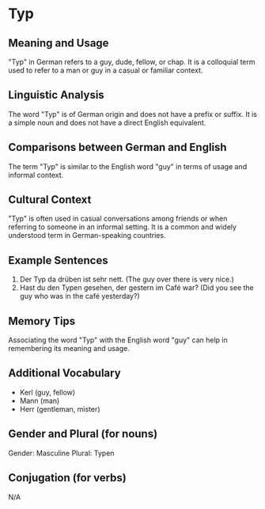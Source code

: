 # Typ
## Meaning and Usage
"Typ" in German refers to a guy, dude, fellow, or chap. It is a colloquial term used to refer to a man or guy in a casual or familiar context.

## Linguistic Analysis
The word "Typ" is of German origin and does not have a prefix or suffix. It is a simple noun and does not have a direct English equivalent.

## Comparisons between German and English
The term "Typ" is similar to the English word "guy" in terms of usage and informal context.

## Cultural Context
"Typ" is often used in casual conversations among friends or when referring to someone in an informal setting. It is a common and widely understood term in German-speaking countries.

## Example Sentences
1. Der Typ da drüben ist sehr nett. (The guy over there is very nice.)
2. Hast du den Typen gesehen, der gestern im Café war? (Did you see the guy who was in the café yesterday?)

## Memory Tips
Associating the word "Typ" with the English word "guy" can help in remembering its meaning and usage.

## Additional Vocabulary
- Kerl (guy, fellow)
- Mann (man)
- Herr (gentleman, mister)

## Gender and Plural (for nouns)
Gender: Masculine
Plural: Typen

## Conjugation (for verbs)
N/A